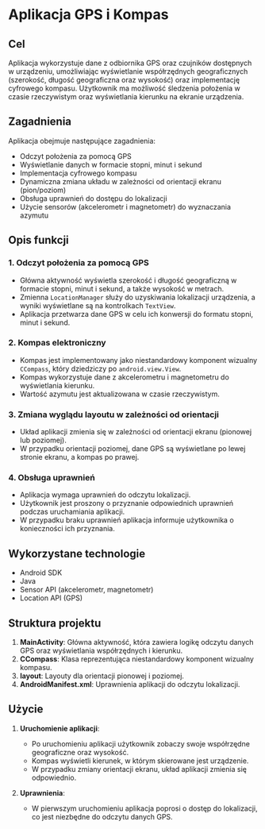 # Aplikacja GPS i Kompas

## Cel
Aplikacja wykorzystuje dane z odbiornika GPS oraz czujników dostępnych w urządzeniu, umożliwiając wyświetlanie współrzędnych geograficznych (szerokość, długość geograficzna oraz wysokość) oraz implementację cyfrowego kompasu. Użytkownik ma możliwość śledzenia położenia w czasie rzeczywistym oraz wyświetlania kierunku na ekranie urządzenia.

## Zagadnienia
Aplikacja obejmuje następujące zagadnienia:
- Odczyt położenia za pomocą GPS
- Wyświetlanie danych w formacie stopni, minut i sekund
- Implementacja cyfrowego kompasu
- Dynamiczna zmiana układu w zależności od orientacji ekranu (pion/poziom)
- Obsługa uprawnień do dostępu do lokalizacji
- Użycie sensorów (akcelerometr i magnetometr) do wyznaczania azymutu

## Opis funkcji

### 1. Odczyt położenia za pomocą GPS
- Główna aktywność wyświetla szerokość i długość geograficzną w formacie stopni, minut i sekund, a także wysokość w metrach.
- Zmienna `LocationManager` służy do uzyskiwania lokalizacji urządzenia, a wyniki wyświetlane są na kontrolkach `TextView`.
- Aplikacja przetwarza dane GPS w celu ich konwersji do formatu stopni, minut i sekund.

### 2. Kompas elektroniczny
- Kompas jest implementowany jako niestandardowy komponent wizualny `CCompass`, który dziedziczy po `android.view.View`.
- Kompas wykorzystuje dane z akcelerometru i magnetometru do wyświetlania kierunku.
- Wartość azymutu jest aktualizowana w czasie rzeczywistym.

### 3. Zmiana wyglądu layoutu w zależności od orientacji
- Układ aplikacji zmienia się w zależności od orientacji ekranu (pionowej lub poziomej).
- W przypadku orientacji poziomej, dane GPS są wyświetlane po lewej stronie ekranu, a kompas po prawej.

### 4. Obsługa uprawnień
- Aplikacja wymaga uprawnień do odczytu lokalizacji.
- Użytkownik jest proszony o przyznanie odpowiednich uprawnień podczas uruchamiania aplikacji.
- W przypadku braku uprawnień aplikacja informuje użytkownika o konieczności ich przyznania.

## Wykorzystane technologie
- Android SDK
- Java
- Sensor API (akcelerometr, magnetometr)
- Location API (GPS)

## Struktura projektu
1. **MainActivity**: Główna aktywność, która zawiera logikę odczytu danych GPS oraz wyświetlania współrzędnych i kierunku.
2. **CCompass**: Klasa reprezentująca niestandardowy komponent wizualny kompasu.
3. **layout**: Layouty dla orientacji pionowej i poziomej.
4. **AndroidManifest.xml**: Uprawnienia aplikacji do odczytu lokalizacji.

## Użycie
1. **Uruchomienie aplikacji**:
    - Po uruchomieniu aplikacji użytkownik zobaczy swoje współrzędne geograficzne oraz wysokość.
    - Kompas wyświetli kierunek, w którym skierowane jest urządzenie.
    - W przypadku zmiany orientacji ekranu, układ aplikacji zmienia się odpowiednio.

2. **Uprawnienia**:
    - W pierwszym uruchomieniu aplikacja poprosi o dostęp do lokalizacji, co jest niezbędne do odczytu danych GPS.
